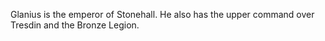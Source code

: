 Glanius is the emperor of Stonehall. He also has the upper command over Tresdin and the Bronze Legion.
